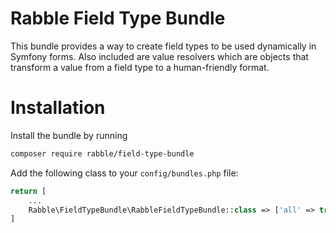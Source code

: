 # Rabble Field Type Bundle
This bundle provides a way to create field types to be used dynamically in Symfony forms.
Also included are value resolvers which are objects that transform a value from a field type to a human-friendly format. 

# Installation
Install the bundle by running
```sh
composer require rabble/field-type-bundle
```

Add the following class to your `config/bundles.php` file:
```php
return [
    ...
    Rabble\FieldTypeBundle\RabbleFieldTypeBundle::class => ['all' => true],
]
```
